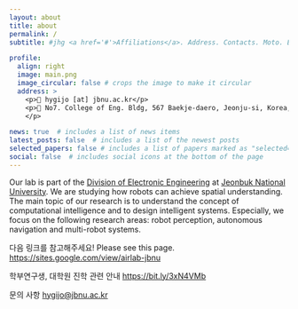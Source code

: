 ```yaml
---
layout: about
title: about
permalink: /
subtitle: #jhg <a href='#'>Affiliations</a>. Address. Contacts. Moto. Etc.

profile:
  align: right
  image: main.png
  image_circular: false # crops the image to make it circular
  address: >
    <p>📧 hygijo [at] jbnu.ac.kr</p>
    <p>📍 No7. College of Eng. Bldg, 567 Baekje-daero, Jeonju-si, Korea, 54896
    </p>

news: true  # includes a list of news items
latest_posts: false  # includes a list of the newest posts
selected_papers: false # includes a list of papers marked as "selected={true}"
social: false  # includes social icons at the bottom of the page
---
```


Our lab is part of the [Division of Electronic Engineering](https://eei.jbnu.ac.kr) at [Jeonbuk National University](https://jbnu.ac.kr). We are studying how robots can achieve spatial understanding. The main topic of our research is to understand the concept of computational intelligence and to design intelligent systems. Especially, we focus on the following research areas: robot perception, autonomous navigation and multi-robot systems. 

다음 링크를 참고해주세요! Please see this page. <https://sites.google.com/view/airlab-jbnu>

학부연구생, 대학원 진학 관련 안내 <https://bit.ly/3xN4VMb>

문의 사항 hygijo@jbnu.ac.kr



<!--
Write your biography here. Tell the world about yourself. Link to your favorite [subreddit](http://reddit.com). You can put a picture in, too. The code is already in, just name your picture `prof_pic.jpg` and put it in the `img/` folder.

Put your address / P.O. box / other info right below your picture. You can also disable any of these elements by editing `profile` property of the YAML header of your `_pages/about.md`. Edit `_bibliography/papers.bib` and Jekyll will render your [publications page](/al-folio/publications/) automatically.

Link to your social media connections, too. This theme is set up to use [Font Awesome icons](http://fortawesome.github.io/Font-Awesome/) and [Academicons](https://jpswalsh.github.io/academicons/), like the ones below. Add your Facebook, Twitter, LinkedIn, Google Scholar, or just disable all of them.
-->